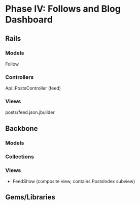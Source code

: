 # Phase IV: Follows and Blog Dashboard

## Rails
### Models
Follow

### Controllers
Api::PostsController (feed)

### Views
posts/feed.json.jbuilder

## Backbone
### Models

### Collections

### Views
* FeedShow (composite view, contains PostsIndex subview)

## Gems/Libraries
